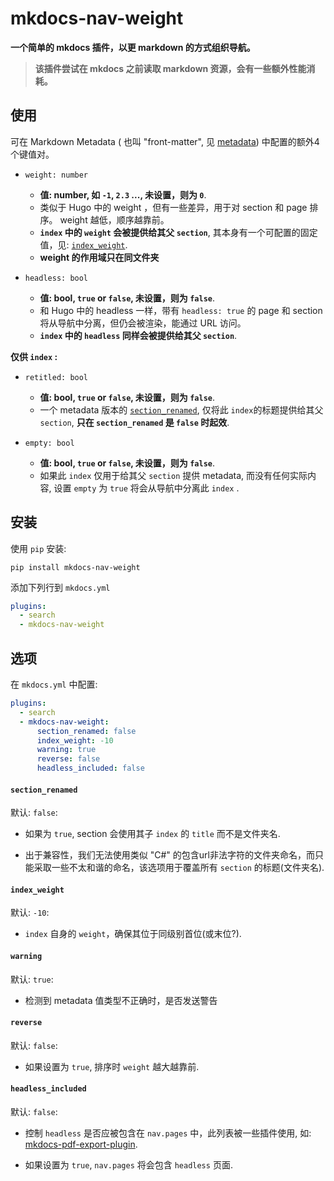 # mkdocs-nav-weight

**一个简单的 mkdocs 插件，以更 markdown 的方式组织导航。** 

> **该插件尝试在 mkdocs 之前读取 markdown 资源，会有一些额外性能消耗。**

## 使用

可在 Markdown Metadata ( 也叫 "front-matter", 见 [metadata](https://www.mkdocs.org/user-guide/writing-your-docs/#meta-data)) 中配置的额外4个键值对。

- `weight: number`
    - **值: number, 如 `-1`, `2.3` ..., 未设置，则为 `0`**.
    - 类似于 Hugo 中的 weight ，但有一些差异，用于对 section 和 page 排序。  weight 越低，顺序越靠前。
    - **`index` 中的 `weight` 会被提供给其父 `section`**, 其本身有一个可配置的固定值，见: [`index_weight`](#index_weight).
    - **weight 的作用域只在同文件夹**

- `headless: bool`
    - **值: bool, `true` or `false`, 未设置，则为 `false`**.
    - 和 Hugo 中的 headless 一样，带有 `headless: true` 的 page 和 section 将从导航中分离，但仍会被渲染，能通过 URL 访问。
    - **`index` 中的 `headless` 同样会被提供给其父 `section`**.

**仅供 `index` :**

- `retitled: bool`
    - **值: bool, `true` or `false`, 未设置，则为 `false`**.
    - 一个 metadata 版本的 [`section_renamed`](#section_renamed), 仅将此 `index`的标题提供给其父 `section`, **只在 `section_renamed` 是 `false` 时起效**.

- `empty: bool`
    - **值: bool, `true` or `false`, 未设置，则为 `false`**.
    - 如果此 `index` 仅用于给其父 `section` 提供 metadata, 而没有任何实际内容, 设置 `empty` 为 `true` 将会从导航中分离此 `index` .

## 安装

使用 `pip` 安装:


```shell
pip install mkdocs-nav-weight
```

添加下列行到 `mkdocs.yml`

```yaml
plugins:
  - search
  - mkdocs-nav-weight
```

## 选项

在 `mkdocs.yml` 中配置:

```yaml
plugins:
  - search
  - mkdocs-nav-weight:
      section_renamed: false
      index_weight: -10
      warning: true
      reverse: false
      headless_included: false
```

#### `section_renamed`

默认: `false`:

- 如果为 `true`, section 会使用其子 `index` 的 `title` 而不是文件夹名. 

- 出于兼容性，我们无法使用类似 "C#" 的包含url非法字符的文件夹命名，而只能采取一些不太和谐的命名，该选项用于覆盖所有 `section` 的标题(文件夹名).

#### `index_weight`

默认: `-10`:

- `index` 自身的 `weight`，确保其位于同级别首位(或末位?).

#### `warning`

默认: `true`:

- 检测到 metadata 值类型不正确时，是否发送警告

#### `reverse`

默认: `false`:

- 如果设置为 `true`, 排序时 `weight` 越大越靠前.

#### `headless_included`

默认: `false`:

- 控制 `headless` 是否应被包含在 `nav.pages` 中，此列表被一些插件使用, 如: [mkdocs-pdf-export-plugin](https://github.com/zhaoterryy/mkdocs-pdf-export-plugin).

- 如果设置为 `true`,  `nav.pages` 将会包含 `headless` 页面.